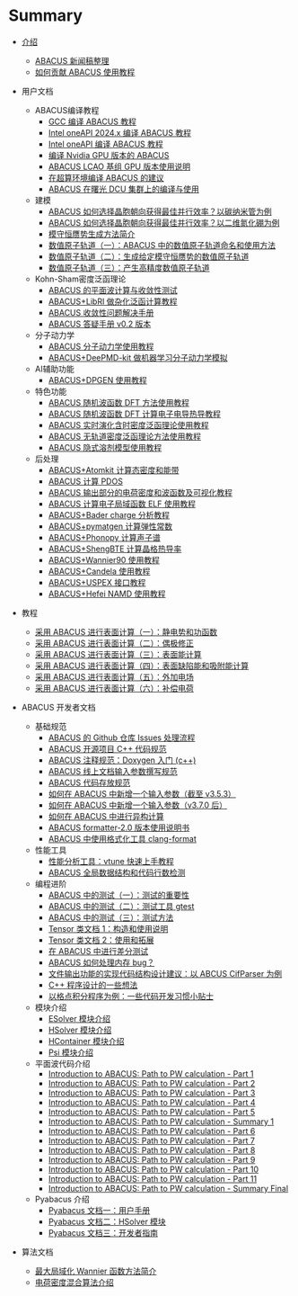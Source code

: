 # Summary

* [介绍](README.md)
    * [ABACUS 新闻稿整理](news.md)
    * [如何贡献 ABACUS 使用教程](contribute.md)

* 用户文档
    * ABACUS编译教程
        * [GCC 编译 ABACUS 教程](abacus-gcc.md)
        * [Intel oneAPI 2024.x 编译 ABACUS 教程](abacus-oneapi.md)
        * [Intel oneAPI 编译 ABACUS 教程](abacus-intel.md)
        * [编译 Nvidia GPU 版本的 ABACUS](abacus-gpu.md)
        * [ABACUS LCAO 基组 GPU 版本使用说明](abacus-gpu-lcao.md)
        * [在超算环境编译 ABACUS 的建议](abacus-hpc.md)
        * [ABACUS 在曙光 DCU 集群上的编译与使用](abacus-dcu.md)
    * 建模
        * [ABACUS 如何选择晶胞朝向获得最佳并行效率？以碳纳米管为例](abacus-eff1.md)
        * [ABACUS 如何选择晶胞朝向获得最佳并行效率？以二维氮化硼为例](abacus-eff2.md)
        * [模守恒赝势生成方法简介](abacus-upf.md)
        * [数值原子轨道（一）：ABACUS 中的数值原子轨道命名和使用方法](abacus-nac1.md)
        * [数值原子轨道（二）：生成给定模守恒赝势的数值原子轨道](abacus-nac2.md)
        * [数值原子轨道（三）：产生高精度数值原子轨道](abacus-nac3.md)
    * Kohn-Sham密度泛函理论
        * [ABACUS 的平面波计算与收敛性测试](abacus-pw.md)
        * [ABACUS+LibRI 做杂化泛函计算教程](abacus-libri.md)
        * [ABACUS 收敛性问题解决手册](abacus-conv.md)
        * [ABACUS 答疑手册 v0.2 版本](abacus-question.md)
    * 分子动力学
        * [ABACUS 分子动力学使用教程](abacus-md.md)
        * [ABACUS+DeePMD-kit 做机器学习分子动力学模拟](abacus-dpmd.md)
    * AI辅助功能
        * [ABACUS+DPGEN 使用教程](abacus-dpgen.md)
    * 特色功能
        * [ABACUS 随机波函数 DFT 方法使用教程](abacus-sdft.md)
        * [ABACUS 随机波函数 DFT 计算电子电导热导教程](abacus-sdft_cond.md)
        * [ABACUS 实时演化含时密度泛函理论使用教程](abacus-tddft.md)
        * [ABACUS 无轨道密度泛函理论方法使用教程](abacus-ofdft.md)
        * [ABACUS 隐式溶剂模型使用教程](abacus-sol.md)
    * 后处理
        * [ABACUS+Atomkit 计算态密度和能带](abacus-dos.md)
        * [ABACUS 计算 PDOS](abacus-pdos.md)
        * [ABACUS 输出部分的电荷密度和波函数及可视化教程](abacus-chg.md)
        * [ABACUS 计算电子局域函数 ELF 使用教程](abacus-elf.md)
        * [ABACUS+Bader charge 分析教程](abacus-bader.md)
        * [ABACUS+pymatgen 计算弹性常数](abacus-elastic.md)
        * [ABACUS+Phonopy 计算声子谱](abacus-phonopy.md)
        * [ABACUS+ShengBTE 计算晶格热导率](abacus-shengbte.md)
        * [ABACUS+Wannier90 使用教程](abacus-wannier.md)
        * [ABACUS+Candela 使用教程](abacus-candela.md)
        * [ABACUS+USPEX 接口教程](abacus-uspex.md)
        * [ABACUS+Hefei NAMD 使用教程](abacus-namd.md)
* 教程
    * [采用 ABACUS 进行表面计算（一）：静电势和功函数](abacus-surface1.md)
    * [采用 ABACUS 进行表面计算（二）：偶极修正](abacus-surface2.md)
    * [采用 ABACUS 进行表面计算（三）：表面能计算](abacus-surface3.md)
    * [采用 ABACUS 进行表面计算（四）：表面缺陷能和吸附能计算](abacus-surface4.md)
    * [采用 ABACUS 进行表面计算（五）：外加电场](abacus-surface5.md)
    * [采用 ABACUS 进行表面计算（六）：补偿电荷](abacus-surface6.md)
* ABACUS 开发者文档
    * 基础规范
        * [ABACUS 的 Github 仓库 Issues 处理流程](develop-issue.md)
        * [ABACUS 开源项目 C++ 代码规范](develop-C++.md)
        * [ABACUS 注释规范：Doxygen 入门 (c++)](develop-dox.md)
        * [ABACUS 线上文档输入参数撰写规范](develop-input.md)
        * [ABACUS 代码存放规范](develop-rule.md)
        * [如何在 ABACUS 中新增一个输入参数（截至 v3.5.3）](develop-addinp.md)
        * [如何在 ABACUS 中新增一个输入参数（v3.7.0 后）](develop-addinp2.md)
        * [如何在 ABACUS 中进行异构计算](develop-hetero.md)
        * [ABACUS formatter-2.0 版本使用说明书](develop-formatter2.md)
        * [ABACUS 中使用格式化工具 clang-format](develop-format.md)
    * 性能工具
        * [性能分析工具：vtune 快速上手教程](develop-vtune.md)
        * [ABACUS 全局数据结构和代码行数检测](develop-linedete.md)
    * 编程进阶
        * [ABACUS 中的测试（一）：测试的重要性](develop-test1.md)
        * [ABACUS 中的测试（二）：测试工具 gtest](develop-test2.md)
        * [ABACUS 中的测试（三）：测试方法](develop-test3.md)
        * [Tensor 类文档 1：构造和使用说明](develop-tensor1.md)
        * [Tensor 类文档 2：使用和拓展](develop-tensor2.md)
        * [在 ABACUS 中进行差分测试](algorithm-delta.md)
        * [ABACUS 如何处理内存 bug？](develop-memory.md)
        * [文件输出功能的实现代码结构设计建议：以 ABCUS CifParser 为例](develop-cifparser.md)
        * [C++ 程序设计的一些想法](develop-design.md)
        * [以格点积分程序为例：一些代码开发习惯小贴士](develop-grid.md)
    * 模块介绍
        * [ESolver 模块介绍](develop-ESolver.md)
        * [HSolver 模块介绍](develop-HSolver.md)
        * [HContainer 模块介绍](develop-HContainer.md)
        * [Psi 模块介绍](develop-psi.md)
    * 平面波代码介绍
        * [Introduction to ABACUS: Path to PW calculation - Part 1](develop-path1.md)
        * [Introduction to ABACUS: Path to PW calculation - Part 2](develop-path2.md)
        * [Introduction to ABACUS: Path to PW calculation - Part 3](develop-path3.md)
        * [Introduction to ABACUS: Path to PW calculation - Part 4](develop-path4.md)
        * [Introduction to ABACUS: Path to PW calculation - Part 5](develop-path5.md)
        * [Introduction to ABACUS: Path to PW calculation - Summary 1](develop-sm1.md)
        * [Introduction to ABACUS: Path to PW calculation - Part 6](develop-path6.md)
        * [Introduction to ABACUS: Path to PW calculation - Part 7](develop-path7.md)
        * [Introduction to ABACUS: Path to PW calculation - Part 8](develop-path8.md)
        * [Introduction to ABACUS: Path to PW calculation - Part 9](develop-path9.md)
        * [Introduction to ABACUS: Path to PW calculation - Part 10](develop-path10.md)
        * [Introduction to ABACUS: Path to PW calculation - Part 11](develop-path11.md)
        * [Introduction to ABACUS: Path to PW calculation - Summary Final](develop-sm2.md)
    * Pyabacus 介绍
        * [Pyabacus 文档一：用户手册](develop-pyabacus1.md)
        * [Pyabacus 文档二：HSolver 模块](develop-pyabacus2.md)
        * [Pyabacus 文档三：开发者指南](develop-pyabacus3.md)
* 算法文档
    * [最大局域化 Wannier 函数方法简介](algorithm-wannier.md)
    * [电荷密度混合算法介绍](algorithm-mix.md)
